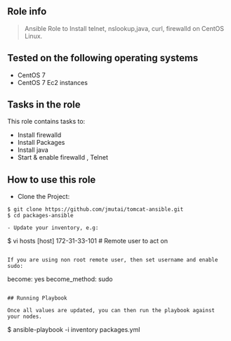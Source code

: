 ## Role info

> Ansible Role to Install telnet, nslookup,java, curl, firewalld on CentOS Linux.


## Tested on the following operating systems

- CentOS 7
- CentOS 7 Ec2 instances

## Tasks in the role

This role contains tasks to:

- Install  firewalld
- Install Packages
- Install java
- Start & enable firewalld , Telnet

## How to use this role

- Clone the Project:

```
$ git clone https://github.com/jmutai/tomcat-ansible.git
$ cd packages-ansible

- Update your inventory, e.g:

```
$ vi hosts
[host]
172-31-33-101       # Remote user to act on
```

If you are using non root remote user, then set username and enable sudo:

```
become: yes
become_method: sudo
```

## Running Playbook

Once all values are updated, you can then run the playbook against your nodes.

```
$ ansible-playbook -i inventory packages.yml
